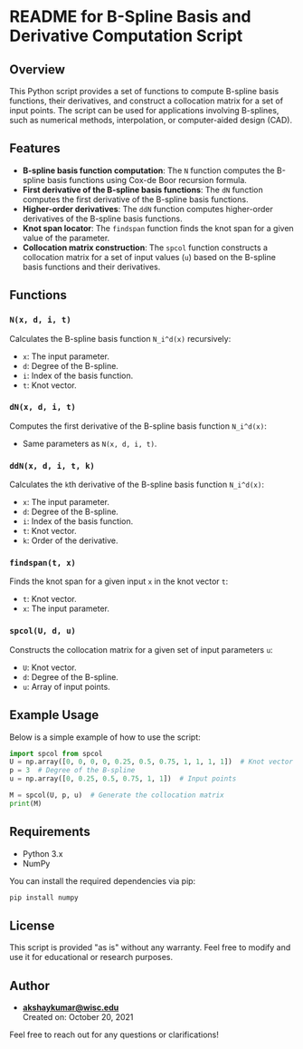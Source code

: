 # README for B-Spline Basis and Derivative Computation Script

## Overview

This Python script provides a set of functions to compute B-spline basis functions, their derivatives, and construct a collocation matrix for a set of input points. The script can be used for applications involving B-splines, such as numerical methods, interpolation, or computer-aided design (CAD). 

## Features
- **B-spline basis function computation**: The `N` function computes the B-spline basis functions using Cox-de Boor recursion formula.
- **First derivative of the B-spline basis functions**: The `dN` function computes the first derivative of the B-spline basis functions.
- **Higher-order derivatives**: The `ddN` function computes higher-order derivatives of the B-spline basis functions.
- **Knot span locator**: The `findspan` function finds the knot span for a given value of the parameter.
- **Collocation matrix construction**: The `spcol` function constructs a collocation matrix for a set of input values (`u`) based on the B-spline basis functions and their derivatives.

## Functions

### `N(x, d, i, t)`
Calculates the B-spline basis function `N_i^d(x)` recursively:
- `x`: The input parameter.
- `d`: Degree of the B-spline.
- `i`: Index of the basis function.
- `t`: Knot vector.

### `dN(x, d, i, t)`
Computes the first derivative of the B-spline basis function `N_i^d(x)`:
- Same parameters as `N(x, d, i, t)`.

### `ddN(x, d, i, t, k)`
Calculates the `k`th derivative of the B-spline basis function `N_i^d(x)`:
- `x`: The input parameter.
- `d`: Degree of the B-spline.
- `i`: Index of the basis function.
- `t`: Knot vector.
- `k`: Order of the derivative.

### `findspan(t, x)`
Finds the knot span for a given input `x` in the knot vector `t`:
- `t`: Knot vector.
- `x`: The input parameter.

### `spcol(U, d, u)`
Constructs the collocation matrix for a given set of input parameters `u`:
- `U`: Knot vector.
- `d`: Degree of the B-spline.
- `u`: Array of input points.

## Example Usage

Below is a simple example of how to use the script:

```python
import spcol from spcol
U = np.array([0, 0, 0, 0, 0.25, 0.5, 0.75, 1, 1, 1, 1])  # Knot vector
p = 3  # Degree of the B-spline
u = np.array([0, 0.25, 0.5, 0.75, 1, 1])  # Input points

M = spcol(U, p, u)  # Generate the collocation matrix
print(M)
```

## Requirements

- Python 3.x
- NumPy

You can install the required dependencies via pip:

```bash
pip install numpy
```

## License
This script is provided "as is" without any warranty. Feel free to modify and use it for educational or research purposes.

## Author

- **akshaykumar@wisc.edu**  
  Created on: October 20, 2021
  
Feel free to reach out for any questions or clarifications!
